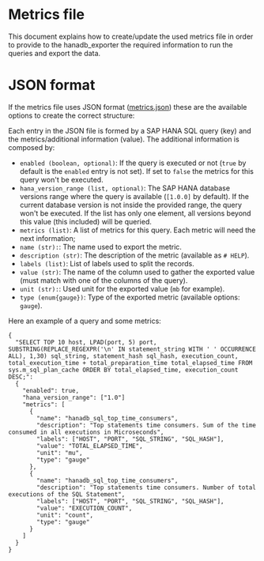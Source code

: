 # Metrics file

This document explains how to create/update the used metrics file in order to provide to the hanadb_exporter the required information to run the queries and export the data.

# JSON format

If the metrics file uses JSON format ([metrics.json](../metrics.json)) these are the available options
to create the correct structure:

Each entry in the JSON file is formed by a SAP HANA SQL query (key) and the metrics/additional information (value). The additional information is composed by:

* `enabled (boolean, optional)`: If the query is executed or not (`true` by default is the `enabled` entry is not set). If set to `false` the metrics for this query won't be executed.
* `hana_version_range (list, optional)`: The SAP HANA database versions range where the query is available (`[1.0.0]` by default). If the current database version is not inside the provided range, the query won't be executed. If the list has only one element, all versions beyond this value (this included) will be queried.
* `metrics (list)`: A list of metrics for this query. Each metric will need the next information;
* `name (str):`: The name used to export the metric.
* `description (str)`: The description of the metric (available as `# HELP`).
* `labels (list)`: List of labels used to split the records.
* `value (str)`: The name of the column used to gather the exported value (must match with one of the columns of the query).
* `unit (str):`: Used unit for the exported value (`mb` for example).
* `type (enum{gauge})`: Type of the exported metric (available options: `gauge`).

Here an example of a query and some metrics:

```
{
  "SELECT TOP 10 host, LPAD(port, 5) port, SUBSTRING(REPLACE_REGEXPR('\n' IN statement_string WITH ' ' OCCURRENCE ALL), 1,30) sql_string, statement_hash sql_hash, execution_count, total_execution_time + total_preparation_time total_elapsed_time FROM sys.m_sql_plan_cache ORDER BY total_elapsed_time, execution_count DESC;":
  {
    "enabled": true,
    "hana_version_range": ["1.0"]
    "metrics": [
      {
        "name": "hanadb_sql_top_time_consumers",
        "description": "Top statements time consumers. Sum of the time consumed in all executions in Microseconds",
        "labels": ["HOST", "PORT", "SQL_STRING", "SQL_HASH"],
        "value": "TOTAL_ELAPSED_TIME",
        "unit": "mu",
        "type": "gauge"
      },
      {
        "name": "hanadb_sql_top_time_consumers",
        "description": "Top statements time consumers. Number of total executions of the SQL Statement",
        "labels": ["HOST", "PORT", "SQL_STRING", "SQL_HASH"],
        "value": "EXECUTION_COUNT",
        "unit": "count",
        "type": "gauge"
      }
    ]
  }
}
```
